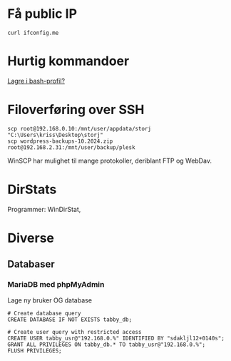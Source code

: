 # Få public IP
```
curl ifconfig.me
```

# Hurtig kommandoer
[Lagre i bash-profil?](https://unix.stackexchange.com/questions/26245/how-to-quickly-store-and-access-often-used-commands#26263)

# Filoverføring over SSH
```
scp root@192.168.0.10:/mnt/user/appdata/storj "C:\Users\kriss\Desktop\storj"
scp wordpress-backups-10.2024.zip root@192.168.2.31:/mnt/user/backup/plesk
```

WinSCP har mulighet til mange protokoller, deriblant FTP og WebDav.


# DirStats
Programmer: WinDirStat, 



# Diverse

## Databaser
### MariaDB med phpMyAdmin
Lage ny bruker OG database
```
# Create database query
CREATE DATABASE IF NOT EXISTS tabby_db;

# Create user query with restricted access
CREATE USER tabby_usr@"192.168.0.%" IDENTIFIED BY "sdakljl12+0140s";
GRANT ALL PRIVILEGES ON tabby_db.* TO tabby_usr@"192.168.0.%";
FLUSH PRIVILEGES;
```